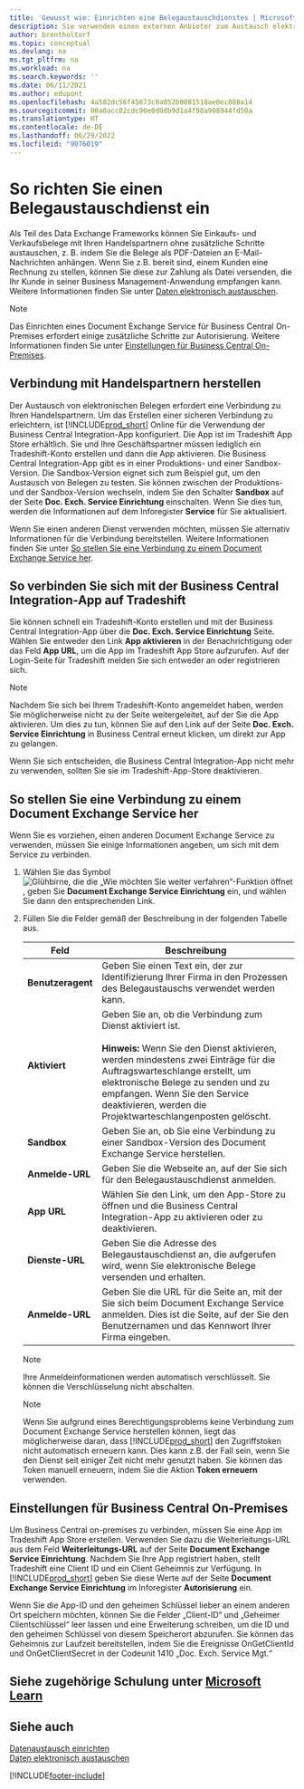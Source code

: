 ```yaml
---
title: 'Gewusst wie: Einrichten eine Belegaustauschdienstes | Microsoft Docs'
description: Sie verwenden einen externen Anbieter zum Austausch elektronischer Belege mit Ihren Handelspartnern.
author: brentholtorf
ms.topic: conceptual
ms.devlang: na
ms.tgt_pltfrm: na
ms.workload: na
ms.search.keywords: ''
ms.date: 06/11/2021
ms.author: edupont
ms.openlocfilehash: 4a502dc56f45673c0a052b0081518ae0ec888a14
ms.sourcegitcommit: 00a8acc82cdc90e0d0db9d1a4f98a908944fd50a
ms.translationtype: HT
ms.contentlocale: de-DE
ms.lasthandoff: 06/29/2022
ms.locfileid: "9076019"
---
```

# <a name="set-up-a-document-exchange-service"></a>So richten Sie einen Belegaustauschdienst ein

Als Teil des Data Exchange Frameworks können Sie Einkaufs- und Verkaufsbelege mit Ihren Handelspartnern ohne zusätzliche Schritte austauschen, z. B. indem Sie die Belege als PDF-Dateien an E-Mail-Nachrichten anhängen. Wenn Sie z.B. bereit sind, einem Kunden eine Rechnung zu stellen, können Sie diese zur Zahlung als Datei versenden, die Ihr Kunde in seiner Business Management-Anwendung empfangen kann. Weitere Informationen finden Sie unter [Daten elektronisch austauschen](across-data-exchange.md).

> [!NOTE]
> Das Einrichten eines Document Exchange Service für Business Central On-Premises erfordert einige zusätzliche Schritte zur Autorisierung. Weitere Informationen finden Sie unter [Einstellungen für Business Central On-Premises](#settings-for-business-central-on-premises).

## <a name="connecting-with-trading-partners"></a>Verbindung mit Handelspartnern herstellen

Der Austausch von elektronischen Belegen erfordert eine Verbindung zu Ihren Handelspartnern. Um das Erstellen einer sicheren Verbindung zu erleichtern, ist [!INCLUDE[prod_short](includes/prod_short.md)] Online für die Verwendung der Business Central Integration-App konfiguriert. Die App ist im Tradeshift App Store erhältlich. Sie und Ihre Geschäftspartner müssen lediglich ein Tradeshift-Konto erstellen und dann die App aktivieren. Die Business Central Integration-App gibt es in einer Produktions- und einer Sandbox-Version. Die Sandbox-Version eignet sich zum Beispiel gut, um den Austausch von Belegen zu testen. Sie können zwischen der Produktions- und der Sandbox-Version wechseln, indem Sie den Schalter **Sandbox** auf der Seite **Doc. Exch. Service Einrichtung** einschalten. Wenn Sie dies tun, werden die Informationen auf dem Inforegister **Service** für Sie aktualisiert.

Wenn Sie einen anderen Dienst verwenden möchten, müssen Sie alternativ Informationen für die Verbindung bereitstellen. Weitere Informationen finden Sie unter [So stellen Sie eine Verbindung zu einem Document Exchange Service her](across-how-to-set-up-a-document-exchange-service.md#to-connect-to-a-document-exchange-service).

## <a name="to-connect-to-the-business-central-integration-app-on-tradeshift"></a>So verbinden Sie sich mit der Business Central Integration-App auf Tradeshift

Sie können schnell ein Tradeshift-Konto erstellen und mit der Business Central Integration-App über die **Doc. Exch. Service Einrichtung** Seite. Wählen Sie entweder den Link **App aktivieren** in der Benachrichtigung oder das Feld **App URL**, um die App im Tradeshift App Store aufzurufen. Auf der Login-Seite für Tradeshift melden Sie sich entweder an oder registrieren sich.

> [!NOTE]
> Nachdem Sie sich bei Ihrem Tradeshift-Konto angemeldet haben, werden Sie möglicherweise nicht zu der Seite weitergeleitet, auf der Sie die App aktivieren. Um dies zu tun, können Sie auf den Link auf der Seite **Doc. Exch. Service Einrichtung** in Business Central erneut klicken, um direkt zur App zu gelangen.

Wenn Sie sich entscheiden, die Business Central Integration-App nicht mehr zu verwenden, sollten Sie sie im Tradeshift-App-Store deaktivieren. 

## <a name="to-connect-to-a-document-exchange-service"></a>So stellen Sie eine Verbindung zu einem Document Exchange Service her

Wenn Sie es vorziehen, einen anderen Document Exchange Service zu verwenden, müssen Sie einige Informationen angeben, um sich mit dem Service zu verbinden.

1. Wählen Sie das Symbol ![Glühbirne, die die „Wie möchten Sie weiter verfahren“-Funktion öffnet](media/ui-search/search_small.png "Was möchten Sie tun?"), geben Sie **Document Exchange Service Einrichtung** ein, und wählen Sie dann den entsprechenden Link.  
2. Füllen Sie die Felder gemäß der Beschreibung in der folgenden Tabelle aus.  

    |Feld|Beschreibung|  
    |---------------------------------|---------------------------------------|  
    |**Benutzeragent**|Geben Sie einen Text ein, der zur Identifizierung Ihrer Firma in den Prozessen des Belegaustauschs verwendet werden kann.|  
    |**Aktiviert**|Geben Sie an, ob die Verbindung zum Dienst aktiviert ist.<br><br> **Hinweis:** Wenn Sie den Dienst aktivieren, werden mindestens zwei Einträge für die Auftragswarteschlange erstellt, um elektronische Belege zu senden und zu empfangen. Wenn Sie den Service deaktivieren, werden die Projektwarteschlangenposten gelöscht.|  
    |**Sandbox**|Geben Sie an, ob Sie eine Verbindung zu einer Sandbox-Version des Document Exchange Service herstellen.|
    |**Anmelde-URL**|Geben Sie die Webseite an, auf der Sie sich für den Belegaustauschdienst anmelden.|  
    |**App URL**|Wählen Sie den Link, um den App-Store zu öffnen und die Business Central Integration-App zu aktivieren oder zu deaktivieren.|
    |**Dienste-URL**|Geben Sie die Adresse des Belegaustauschdienst an, die aufgerufen wird, wenn Sie elektronische Belege versenden und erhalten.|  
    |**Anmelde-URL**|Geben Sie die URL für die Seite an, mit der Sie sich beim Document Exchange Service anmelden. Dies ist die Seite, auf der Sie den Benutzernamen und das Kennwort Ihrer Firma eingeben.|  
    
    > [!NOTE]  
    > Ihre Anmeldeinformationen werden automatisch verschlüsselt. Sie können die Verschlüsselung nicht abschalten.

    > [!NOTE]
    > Wenn Sie aufgrund eines Berechtigungsproblems keine Verbindung zum Document Exchange Service herstellen können, liegt das möglicherweise daran, dass [!INCLUDE[prod_short](includes/prod_short.md)] den Zugriffstoken nicht automatisch erneuern kann. Dies kann z.B. der Fall sein, wenn Sie den Dienst seit einiger Zeit nicht mehr genutzt haben. Sie können das Token manuell erneuern, indem Sie die Aktion **Token erneuern** verwenden.

## <a name="settings-for-business-central-on-premises"></a>Einstellungen für Business Central On-Premises

Um Business Central on-premises zu verbinden, müssen Sie eine App im Tradeshift App Store erstellen. Verwenden Sie dazu die Weiterleitungs-URL aus dem Feld **Weiterleitungs-URL** auf der Seite **Document Exchange Service Einrichtung**. Nachdem Sie Ihre App registriert haben, stellt Tradeshift eine Client ID und ein Client Geheimnis zur Verfügung. In [!INCLUDE[prod_short](includes/prod_short.md)] geben Sie diese Werte auf der Seite **Document Exchange Service Einrichtung** im Inforegister **Autorisierung** ein.

Wenn Sie die App-ID und den geheimen Schlüssel lieber an einem anderen Ort speichern möchten, können Sie die Felder „Client-ID“ und „Geheimer Clientschlüssel“ leer lassen und eine Erweiterung schreiben, um die ID und den geheimen Schlüssel von diesem Speicherort abzurufen. Sie können das Geheimnis zur Laufzeit bereitstellen, indem Sie die Ereignisse OnGetClientId und OnGetClientSecret in der Codeunit 1410 „Doc. Exch. Service Mgt.“

## <a name="see-related-training-at-microsoft-learn"></a>Siehe zugehörige Schulung unter [Microsoft Learn](/learn/modules/electronic-documents-dynamics-365-business-central/)

## <a name="see-also"></a>Siehe auch

[Datenaustausch einrichten](across-set-up-data-exchange.md)  
[Daten elektronisch austauschen](across-data-exchange.md)


[!INCLUDE[footer-include](includes/footer-banner.md)]